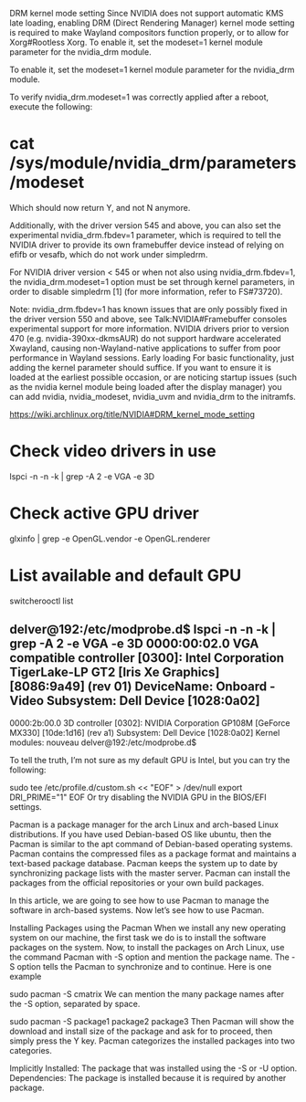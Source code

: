 DRM kernel mode setting
Since NVIDIA does not support automatic KMS late loading, enabling DRM (Direct Rendering Manager) kernel mode setting is required to make Wayland compositors function properly, or to allow for Xorg#Rootless Xorg.
To enable it, set the modeset=1 kernel module parameter for the nvidia_drm module.      




To enable it, set the modeset=1 kernel module parameter for the nvidia_drm module.


To verify nvidia_drm.modeset=1 was correctly applied after a reboot, execute the following:

# cat /sys/module/nvidia_drm/parameters/modeset
Which should now return Y, and not N anymore.

Additionally, with the driver version 545 and above, you can also set the experimental nvidia_drm.fbdev=1 parameter, which is required to tell the NVIDIA driver to provide its own framebuffer device instead of relying on efifb or vesafb, which do not work under simpledrm.

For NVIDIA driver version < 545 or when not also using nvidia_drm.fbdev=1, the nvidia_drm.modeset=1 option must be set through kernel parameters, in order to disable simpledrm [1] (for more information, refer to FS#73720).

Note:
nvidia_drm.fbdev=1 has known issues that are only possibly fixed in the driver version 550 and above, see Talk:NVIDIA#Framebuffer consoles experimental support for more information.
NVIDIA drivers prior to version 470 (e.g. nvidia-390xx-dkmsAUR) do not support hardware accelerated Xwayland, causing non-Wayland-native applications to suffer from poor performance in Wayland sessions.
Early loading
For basic functionality, just adding the kernel parameter should suffice. If you want to ensure it is loaded at the earliest possible occasion, or are noticing startup issues (such as the nvidia kernel module being loaded after the display manager) you can add nvidia, nvidia_modeset, nvidia_uvm and nvidia_drm to the initramfs.

https://wiki.archlinux.org/title/NVIDIA#DRM_kernel_mode_setting 

# Check video drivers in use
lspci -n -n -k | grep -A 2 -e VGA -e 3D

# Check active GPU driver
glxinfo | grep -e OpenGL.vendor -e OpenGL.renderer

# List available and default GPU
switcherooctl list      



delver@192:/etc/modprobe.d$ lspci -n -n -k | grep -A 2 -e VGA -e 3D
0000:00:02.0 VGA compatible controller [0300]: Intel Corporation TigerLake-LP GT2 [Iris Xe Graphics] [8086:9a49] (rev 01)
        DeviceName: Onboard - Video
        Subsystem: Dell Device [1028:0a02]
--
0000:2b:00.0 3D controller [0302]: NVIDIA Corporation GP108M [GeForce MX330] [10de:1d16] (rev a1)
        Subsystem: Dell Device [1028:0a02]
        Kernel modules: nouveau
delver@192:/etc/modprobe.d$ 

To tell the truth, I’m not sure as my default GPU is Intel, but you can try the following:

sudo tee /etc/profile.d/custom.sh << "EOF" > /dev/null
export DRI_PRIME="1"
EOF
Or try disabling the NVIDIA GPU in the BIOS/EFI settings.







Pacman is a package manager for the arch Linux and arch-based Linux distributions. If you have used Debian-based OS like ubuntu, then the  Pacman is similar to the apt command of Debian-based operating systems. Pacman contains the compressed files as a package format and maintains a text-based package database. Pacman keeps the system up to date by synchronizing package lists with the master server. Pacman can install the packages from the official repositories or your own build packages.

In this article, we are going to see how to use Pacman to manage the software in arch-based systems. Now let’s see how to use Pacman.

Installing Packages using the Pacman
When we install any new operating system on our machine, the first task we do is to install the software packages on the system. Now, to install the packages on Arch Linux, use the command Pacman with -S option and mention the package name. The -S option tells the Pacman to synchronize and to continue. Here is one example 

sudo pacman -S cmatrix
We can mention the many package names after the -S option, separated by space.

sudo pacman -S package1 package2 package3
Then Pacman will show the download and install size of the package and ask for to proceed, then simply press the Y key. Pacman categorizes the installed packages into two categories.

Implicitly Installed: The package that was installed using the -S or -U option.
Dependencies: The package is installed because it is required by another package.